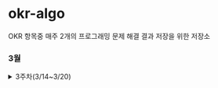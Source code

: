 # okr-algo
OKR 항목중 매주 2개의 프로그래밍 문제 해결 결과 저장을 위한 저장소


### 3월 
<details>
<summary>3주차(3/14~3/20)</summary>
<div markdown="1">       
1. 프로그래머스/로또의 최고 순위와 최저 순위 - https://programmers.co.kr/learn/courses/30/lessons/77484
2. 프로그래머스/신규 아이디 추천 - https://programmers.co.kr/learn/courses/30/lessons/72410
</div>
</details>
